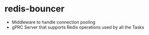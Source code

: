 # redis-bouncer

- Middleware to handle connection pooling
- gPRC Server that supports Redis operations used by all the Tasks